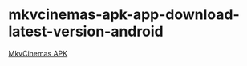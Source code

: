 ﻿# mkvcinemas-apk-app-download-latest-version-android
[MkvCinemas APK](https://apkmodjoy.net/mkvcinemas/)

